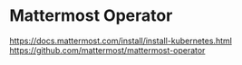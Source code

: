 # Mattermost Operator

https://docs.mattermost.com/install/install-kubernetes.html
https://github.com/mattermost/mattermost-operator
